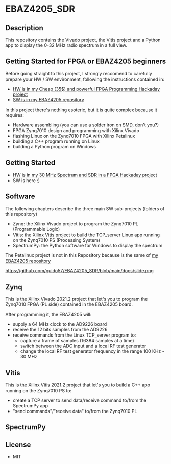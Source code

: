 # EBAZ4205_SDR

## Description

This repository contains the Vivado project, the Vitis project and a Python app to display the 0-32 MHz radio spectrum in a full view.

## Getting Started for FPGA or EBAZ4205 beginners

Before going straight to this project, I strongly reccomend to carefully prepare your HW / SW environment, following the instructions contained in:
* [HW is in my Cheap (35$) and powerful FPGA Programming Hackaday project](https://hackaday.io/project/187351-cheap-35-and-powerful-fpga-programming)
* [SW is in my EBAZ4205 repository](https://github.com/guido57/EBAZ4205)

In this project there's nothing esoteric, but it is quite complex because it requires: 
* Hardware assembling (you can use a solder iron on SMD, don't you?) 
* FPGA Zynq7010 design and programming with Xilinx Vivado 
* flashing Linux on the Zynq7010 FPGA with Xilinx Petalinux
* building a C++ program running on Linux
* building a Python program on Windows

## Getting Started

* [HW is in my 30 MHz Spectrum and SDR in a FPGA Hackaday project](https://hackaday.io/project/186329-30mhz-spectrum-and-sdr-in-a-fpga)
* SW is here :) 

## Software

The following chapters describe the three main SW sub-projects (folders of this repository)

* Zynq: the Xilinx Vivado project to program the Zynq7010 PL (Programmable Logic)
* Vitis: the Xilinx Vitis project to build the TCP_server Linux app running on the Zynq7010 PS (Processing System)
* SpectrumPy: the Python software for Windows to display the spectrum

The Petalinux project is not in this Repository because is the same of [my EBAZ4205 repository](https://github.com/guido57/EBAZ4205)

https://github.com/guido57/EBAZ4205_SDR/blob/main/docs/slide.png

## Zynq

This is the Xilinx Vivado 2021.2 project that let's you to program the Zynq7010 FPGA (PL side) contained in the EBAZ4205 board. 

After programming it, the EBAZ4205 will:

* supply a 64 MHz clock to the AD9226 board
* receive the 12 bits samples from the AD9226
* receive commands from the Linux TCP_server program to:
  * capture a frame of samples (16384 samples at a time)
  * switch between the ADC input and a local RF test generator  
  * change the local RF test generator frequency in the range 100 KHz - 30 MHz

## Vitis

This is the Xilinx Vitis 2021.2 project that let's you to build a C++ app running on the Zynq7010 PS to:
* create a TCP server to send data/receive command to/from the SpectrumPy app
* "send commands"/"receive data" to/from the Zynq7010 PL

## SpectrumPy



## License

* MIT
